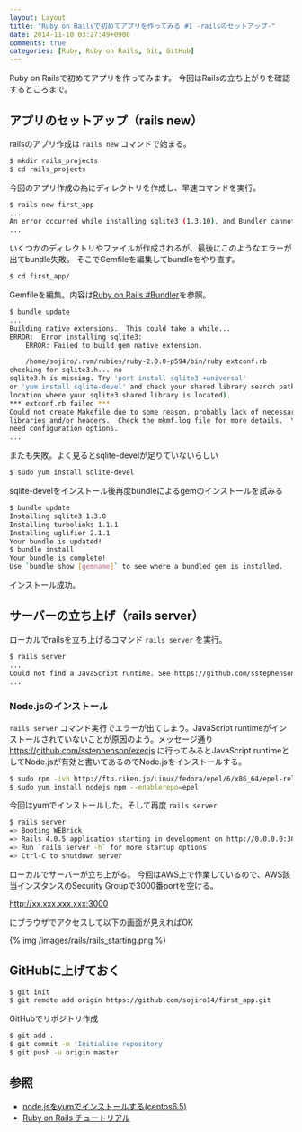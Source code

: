 ```yaml
---
layout: Layout
title: "Ruby on Railsで初めてアプリを作ってみる #1 -railsのセットアップ-"
date: 2014-11-10 03:27:49+0900
comments: true
categories: [Ruby, Ruby on Rails, Git, GitHub]
---
```

Ruby on Railsで初めてアプリを作ってみます。
今回はRailsの立ち上がりを確認するところまで。

## アプリのセットアップ（rails new）
railsのアプリ作成は ```rails new``` コマンドで始まる。
``` bash
$ mkdir rails_projects
$ cd rails_projects
```
今回のアプリ作成の為にディレクトリを作成し、早速コマンドを実行。
``` bash
$ rails new first_app
...
An error occurred while installing sqlite3 (1.3.10), and Bundler cannot continue.
...
```
いくつかのディレクトリやファイルが作成されるが、最後にこのようなエラーが出てbundle失敗。
そこでGemfileを編集してbundleをやり直す。

``` bash
$ cd first_app/
```
Gemfileを編集。内容は[Ruby on Rails #Bundler](http://railstutorial.jp/chapters/beginning?version=4.0#sec-bundler)を参照。
``` bash
$ bundle update
...
Building native extensions.  This could take a while...
ERROR:  Error installing sqlite3:
    ERROR: Failed to build gem native extension.

    /home/sojiro/.rvm/rubies/ruby-2.0.0-p594/bin/ruby extconf.rb
checking for sqlite3.h... no
sqlite3.h is missing. Try 'port install sqlite3 +universal'
or 'yum install sqlite-devel' and check your shared library search path (the
location where your sqlite3 shared library is located).
*** extconf.rb failed ***
Could not create Makefile due to some reason, probably lack of necessary
libraries and/or headers.  Check the mkmf.log file for more details.  You may
need configuration options.
...
```
またも失敗。よく見るとsqlite-develが足りていないらしい
``` bash
$ sudo yum install sqlite-devel
```
sqlite-develをインストール後再度bundleによるgemのインストールを試みる
``` bash
$ bundle update
Installing sqlite3 1.3.8
Installing turbolinks 1.1.1
Installing uglifier 2.1.1
Your bundle is updated!
$ bundle install
Your bundle is complete!
Use `bundle show [gemname]` to see where a bundled gem is installed.
```
インストール成功。

## サーバーの立ち上げ（rails server）
ローカルでrailsを立ち上げるコマンド ```rails server``` を実行。
``` bash
$ rails server
...
Could not find a JavaScript runtime. See https://github.com/sstephenson/execjs for a list of available runtimes. (ExecJS::RuntimeUnavailable)
...
```
### Node.jsのインストール
 ```rails server``` コマンド実行でエラーが出てしまう。JavaScript runtimeがインストールされていないことが原因のよう。メッセージ通り https://github.com/sstephenson/execjs に行ってみるとJavaScript runtimeとしてNode.jsが有効と書いてあるのでNode.jsをインストールする。

``` bash
$ sudo rpm -ivh http://ftp.riken.jp/Linux/fedora/epel/6/x86_64/epel-release-6-8.noarch.rpm
$ sudo yum install nodejs npm --enablerepo=epel
```
今回はyumでインストールした。そして再度 ```rails server```
``` bash
$ rails server
=> Booting WEBrick
=> Rails 4.0.5 application starting in development on http://0.0.0.0:3000
=> Run `rails server -h` for more startup options
=> Ctrl-C to shutdown server
```
ローカルでサーバーが立ち上がる。
今回はAWS上で作業しているので、AWS該当インスタンスのSecurity Groupで3000番portを空ける。

http://xx.xxx.xxx.xxx:3000

にブラウザでアクセスして以下の画面が見えればOK

{% img /images/rails/rails_starting.png %}

## GitHubに上げておく
``` bash
$ git init
$ git remote add origin https://github.com/sojiro14/first_app.git
```
GitHubでリポジトリ作成
``` bash
$ git add .
$ git commit -m 'Initialize repository'
$ git push -u origin master
```

## 参照
* [node.jsをyumでインストールする(centos6.5)](http://qiita.com/you21979@github/items/4efd9fc4363573191b5c)
* [Ruby on Rails チュートリアル](http://railstutorial.jp)
